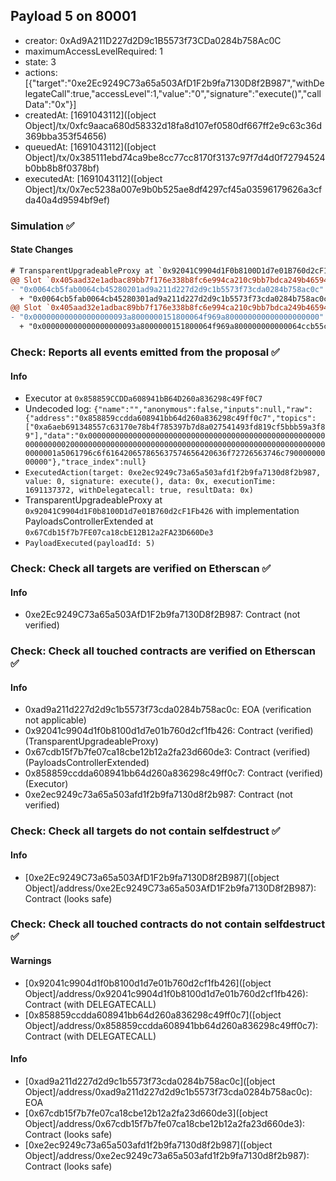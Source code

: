 ## Payload 5 on 80001

- creator: 0xAd9A211D227d2D9c1B5573f73CDa0284b758Ac0C
- maximumAccessLevelRequired: 1
- state: 3
- actions: [{"target":"0xe2Ec9249C73a65a503AfD1F2b9fa7130D8f2B987","withDelegateCall":true,"accessLevel":1,"value":"0","signature":"execute()","callData":"0x"}]
- createdAt: [1691043112]([object Object]/tx/0xfc9aaca680d58332d18fa8d107ef0580df667ff2e9c63c36d369bba353f54656)
- queuedAt: [1691043112]([object Object]/tx/0x385111ebd74ca9be8cc77cc8170f3137c97f7d4d0f72794524b0bb8b8f0378bf)
- executedAt: [1691043112]([object Object]/tx/0x7ec5238a007e9b0b525ae8df4297cf45a03596179626a3cfda40a4d9594bf9ef)

### Simulation :white_check_mark:

#### State Changes

```diff
# TransparentUpgradeableProxy at `0x92041C9904d1F0b8100D1d7e01B760d2cF1Fb426` with implementation PayloadsControllerExtended at `0x67Cdb15f7b7FE07ca18cbE12B12a2FA23D660De3`
@@ Slot `0x405aad32e1adbac89bb7f176e338b8fc6e994ca210c9bb7bdca249b465942250` @@
- "0x0064cb5fab0064cb45280201ad9a211d227d2d9c1b5573f73cda0284b758ac0c"
  + "0x0064cb5fab0064cb45280301ad9a211d227d2d9c1b5573f73cda0284b758ac0c"
@@ Slot `0x405aad32e1adbac89bb7f176e338b8fc6e994ca210c9bb7bdca249b465942251` @@
- "0x000000000000000000093a8000000151800064f969a800000000000000000000"
  + "0x000000000000000000093a8000000151800064f969a800000000000064ccb55c"
```
### Check: Reports all events emitted from the proposal :white_check_mark:

#### Info

- Executor at `0x858859CCDDa608941bB64D260a836298c49Ff0C7`
- Undecoded log: `{"name":"","anonymous":false,"inputs":null,"raw":{"address":"0x858859ccdda608941bb64d260a836298c49ff0c7","topics":["0xa6aeb691348557c63170e78b4f785397b7d8a027541493fd819cf5bbb59a3f89"],"data":"0x0000000000000000000000000000000000000000000000000000000000000020000000000000000000000000000000000000000000000000000000000000001a5061796c6f616420657865637574656420636f72726563746c79000000000000"},"trace_index":null}`
- `ExecutedAction(target: 0xe2ec9249c73a65a503afd1f2b9fa7130d8f2b987, value: 0, signature: execute(), data: 0x, executionTime: 1691137372, withDelegatecall: true, resultData: 0x)`
- TransparentUpgradeableProxy at `0x92041C9904d1F0b8100D1d7e01B760d2cF1Fb426` with implementation PayloadsControllerExtended at `0x67Cdb15f7b7FE07ca18cbE12B12a2FA23D660De3`
- `PayloadExecuted(payloadId: 5)`

### Check: Check all targets are verified on Etherscan :white_check_mark:

#### Info

- 0xe2Ec9249C73a65a503AfD1F2b9fa7130D8f2B987: Contract (not verified)

### Check: Check all touched contracts are verified on Etherscan :white_check_mark:

#### Info

- 0xad9a211d227d2d9c1b5573f73cda0284b758ac0c: EOA (verification not applicable)
- 0x92041c9904d1f0b8100d1d7e01b760d2cf1fb426: Contract (verified) (TransparentUpgradeableProxy)
- 0x67cdb15f7b7fe07ca18cbe12b12a2fa23d660de3: Contract (verified) (PayloadsControllerExtended)
- 0x858859ccdda608941bb64d260a836298c49ff0c7: Contract (verified) (Executor)
- 0xe2ec9249c73a65a503afd1f2b9fa7130d8f2b987: Contract (not verified)

### Check: Check all targets do not contain selfdestruct :white_check_mark:

#### Info

- [0xe2Ec9249C73a65a503AfD1F2b9fa7130D8f2B987]([object Object]/address/0xe2Ec9249C73a65a503AfD1F2b9fa7130D8f2B987): Contract (looks safe)

### Check: Check all touched contracts do not contain selfdestruct :white_check_mark:

#### Warnings

- [0x92041c9904d1f0b8100d1d7e01b760d2cf1fb426]([object Object]/address/0x92041c9904d1f0b8100d1d7e01b760d2cf1fb426): Contract (with DELEGATECALL)
- [0x858859ccdda608941bb64d260a836298c49ff0c7]([object Object]/address/0x858859ccdda608941bb64d260a836298c49ff0c7): Contract (with DELEGATECALL)

#### Info

- [0xad9a211d227d2d9c1b5573f73cda0284b758ac0c]([object Object]/address/0xad9a211d227d2d9c1b5573f73cda0284b758ac0c): EOA
- [0x67cdb15f7b7fe07ca18cbe12b12a2fa23d660de3]([object Object]/address/0x67cdb15f7b7fe07ca18cbe12b12a2fa23d660de3): Contract (looks safe)
- [0xe2ec9249c73a65a503afd1f2b9fa7130d8f2b987]([object Object]/address/0xe2ec9249c73a65a503afd1f2b9fa7130d8f2b987): Contract (looks safe)

